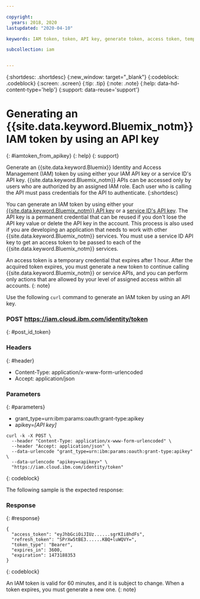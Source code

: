 ```yaml
---

copyright:
  years: 2018, 2020
lastupdated: "2020-04-10"

keywords: IAM token, token, API key, generate token, access token, temporary credential

subcollection: iam


---
```



{:shortdesc: .shortdesc}
{:new_window: target="_blank"}
{:codeblock: .codeblock}
{:screen: .screen}
{:tip: .tip}
{:note: .note}
{:help: data-hd-content-type='help'} 
{:support: data-reuse='support'}

# Generating an {{site.data.keyword.Bluemix_notm}} IAM token by using an API key
{: #iamtoken_from_apikey}
{: help} 
{: support}

Generate an {{site.data.keyword.Bluemix}} Identity and Access Management (IAM) token by using either your IAM API key or a service ID's API key. {{site.data.keyword.Bluemix_notm}} APIs can be accessed only by users who are authorized by an assigned IAM role. Each user who is calling the API must pass credentials for the API to authenticate.
{:shortdesc}

You can generate an IAM token by using either your [{{site.data.keyword.Bluemix_notm}} API key](/docs/iam?topic=iam-userapikey#userapikey) or a [service ID's API key](/docs/iam?topic=iam-serviceidapikeys#serviceidapikeys). The API key is a permanent credential that can be reused if you don't lose the API key value or delete the API key in the account. This process is also used if you are developing an application that needs to work with other {{site.data.keyword.Bluemix_notm}} services. You must use a service ID API key to get an access token to be passed to each of the {{site.data.keyword.Bluemix_notm}} services.

An access token is a temporary credential that expires after 1 hour. After the acquired token expires, you must generate a new token to continue calling {{site.data.keyword.Bluemix_notm}} or service APIs, and you can perform only actions that are allowed by your level of assigned access within all accounts.
{: note}

Use the following `curl` command to generate an IAM token by using an API key.

### POST https://iam.cloud.ibm.com/identity/token
{: #post_id_token}

### Headers
{: #header}

  - Content-Type: application/x-www-form-urlencoded
  - Accept: application/json


### Parameters
{: #parameters}

  - grant_type=urn:ibm:params:oauth:grant-type:apikey
  - apikey=*[API key]*

```
curl -k -X POST \
  --header "Content-Type: application/x-www-form-urlencoded" \
  --header "Accept: application/json" \
  --data-urlencode "grant_type=urn:ibm:params:oauth:grant-type:apikey" \
  --data-urlencode "apikey=<apikey>" \
  "https://iam.cloud.ibm.com/identity/token"
```
{: codeblock}

The following sample is the expected response:

### Response
{: #response}

```
{
  "access_token": "eyJhbGciOiJIUz......sgrKIi8hdFs",
  "refresh_token": "SPrXw5tBE3......KBQ+luWQVY=",
  "token_type": "Bearer",
  "expires_in": 3600,
  "expiration": 1473188353
}
```
{: codeblock}

An IAM token is valid for 60 minutes, and it is subject to change. When a token expires, you must generate a new one.
{: note}
